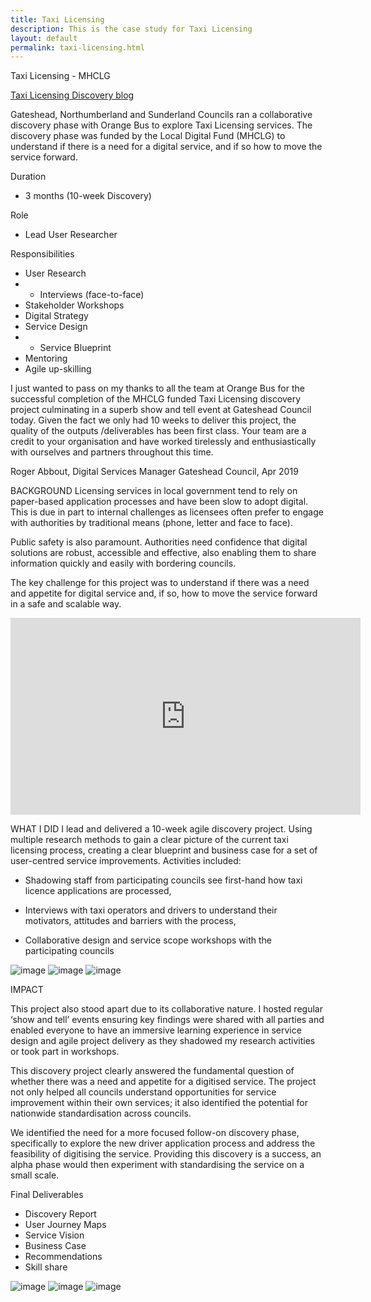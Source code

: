 ```yaml
---
title: Taxi Licensing
description: This is the case study for Taxi Licensing
layout: default
permalink: taxi-licensing.html
---
```

Taxi Licensing - MHCLG

[Taxi Licensing Discovery blog](https://digital.gateshead.gov.uk/article/11408/Taxi-licensing-fixing-complexity-inefficiency-and-risk)

Gateshead, Northumberland and Sunderland Councils ran a collaborative discovery phase with Orange Bus to explore Taxi Licensing services. The discovery phase was funded by the Local Digital Fund (MHCLG) to understand if there is a need for a digital service, and if so how to move the service forward.

Duration
* 3 months (10-week Discovery)

Role
* Lead User Researcher

Responsibilities
* User Research
* * Interviews (face-to-face)
* Stakeholder Workshops
* Digital Strategy
* Service Design
* * Service Blueprint
* Mentoring
* Agile up-skilling


I just wanted to pass on my thanks to all the team at Orange Bus for the successful completion of the MHCLG funded Taxi Licensing discovery project culminating in a superb show and tell event at Gateshead Council today. Given the fact we only had 10 weeks to deliver this project, the quality of the outputs /deliverables has been first class. Your team are a credit to your organisation and have worked tirelessly and enthusiastically with ourselves and partners throughout this time.

Roger Abbout, Digital Services Manager
Gateshead Council, Apr 2019


BACKGROUND
Licensing services in local government tend to rely on paper-based application processes and have been slow to adopt digital. This is due in part to internal challenges as licensees often prefer to engage with authorities by traditional means (phone, letter and face to face).

Public safety is also paramount. Authorities need confidence that digital solutions are robust, accessible and effective, also enabling them to share information quickly and easily with bordering councils.

The key challenge for this project was to understand if there was a need and appetite for digital service and, if so, how to move the service forward in a safe and scalable way.

<iframe width="560" height="315" src="https://www.youtube.com/embed/IYTQLBReNgk" frameborder="0" allow="accelerometer; autoplay; encrypted-media; gyroscope; picture-in-picture" allowfullscreen></iframe>

WHAT I DID
I lead and delivered a 10-week agile discovery project. Using multiple research methods to gain a clear picture of the current taxi licensing process, creating a clear blueprint and business case for a set of user-centred service improvements. Activities included:

* Shadowing staff from participating councils see first-hand how taxi licence applications are processed,

* Interviews with taxi operators and drivers to understand their motivators, attitudes and barriers with the process,

* Collaborative design and service scope workshops with the participating councils

![image]()
![image]()
![image]()

IMPACT

This project also stood apart due to its collaborative nature. I hosted regular ‘show and tell’ events ensuring key findings were shared with all parties and enabled everyone to have an immersive learning experience in service design and agile project delivery as they shadowed my research activities or took part in workshops.

This discovery project clearly answered the fundamental question of whether there was a need and appetite for a digitised service. The project not only helped all councils understand opportunities for service improvement within their own services; it also identified the potential for nationwide standardisation across councils.

We identified the need for a more focused follow-on discovery phase, specifically to explore the new driver application process and address the feasibility of digitising the service. Providing this discovery is a success, an alpha phase would then experiment with standardising the service on a small scale.

Final Deliverables
* Discovery Report
* User Journey Maps
* Service Vision
* Business Case
* Recommendations
* Skill share

![image]()
![image]()
![image]()
